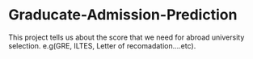 # Graducate-Admission-Prediction
This project tells us about the score that we need for abroad university selection. e.g(GRE, ILTES, Letter of recomadation....etc). 
